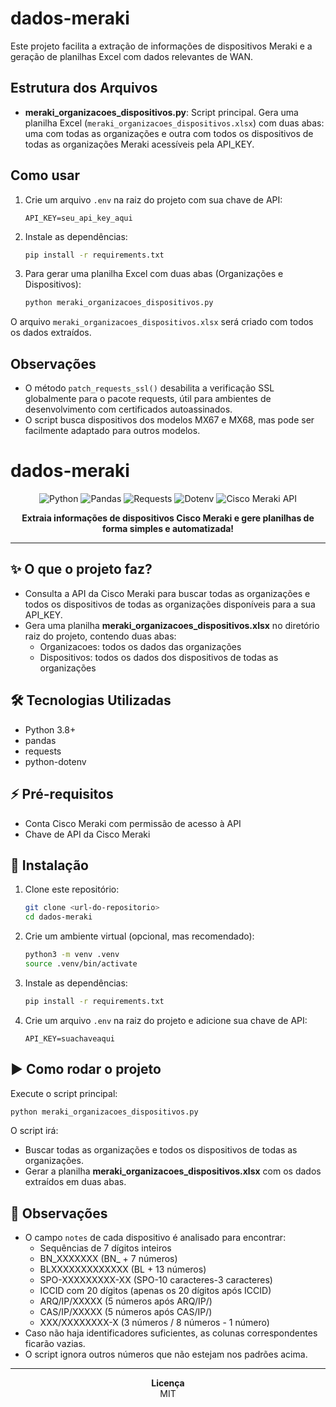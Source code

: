 # dados-meraki

Este projeto facilita a extração de informações de dispositivos Meraki e a geração de planilhas Excel com dados relevantes de WAN.

## Estrutura dos Arquivos

- **meraki_organizacoes_dispositivos.py**: Script principal. Gera uma planilha Excel (`meraki_organizacoes_dispositivos.xlsx`) com duas abas: uma com todas as organizações e outra com todos os dispositivos de todas as organizações Meraki acessíveis pela API_KEY.

## Como usar

1. Crie um arquivo `.env` na raiz do projeto com sua chave de API:
	```
	API_KEY=seu_api_key_aqui
	```

2. Instale as dependências:
	```bash
	pip install -r requirements.txt
	```


3. Para gerar uma planilha Excel com duas abas (Organizações e Dispositivos):
	```bash
	python meraki_organizacoes_dispositivos.py
	```

O arquivo `meraki_organizacoes_dispositivos.xlsx` será criado com todos os dados extraídos.

## Observações

- O método `patch_requests_ssl()` desabilita a verificação SSL globalmente para o pacote requests, útil para ambientes de desenvolvimento com certificados autoassinados.
- O script busca dispositivos dos modelos MX67 e MX68, mas pode ser facilmente adaptado para outros modelos.


# dados-meraki

<p align="center">
	<img src="https://img.shields.io/badge/Python-3.8%2B-blue?logo=python" alt="Python">
	<img src="https://img.shields.io/badge/pandas-%23150458.svg?style=flat&logo=pandas&logoColor=white" alt="Pandas">
	<img src="https://img.shields.io/badge/requests-%2300ACD7.svg?style=flat&logo=python&logoColor=white" alt="Requests">
	<img src="https://img.shields.io/badge/dotenv-%2332CD32.svg?style=flat&logo=python&logoColor=white" alt="Dotenv">
	<img src="https://img.shields.io/badge/Cisco%20Meraki-API-green?logo=cisco" alt="Cisco Meraki API">
</p>

<p align="center">
	<b>Extraia informações de dispositivos Cisco Meraki e gere planilhas de forma simples e automatizada!</b>
</p>

---

## ✨ O que o projeto faz?

- Consulta a API da Cisco Meraki para buscar todas as organizações e todos os dispositivos de todas as organizações disponíveis para a sua API_KEY.
- Gera uma planilha <b>meraki_organizacoes_dispositivos.xlsx</b> no diretório raiz do projeto, contendo duas abas:
	- Organizacoes: todos os dados das organizações
	- Dispositivos: todos os dados dos dispositivos de todas as organizações

## 🛠 Tecnologias Utilizadas

- Python 3.8+
- pandas
- requests
- python-dotenv

## ⚡ Pré-requisitos

- Conta Cisco Meraki com permissão de acesso à API
- Chave de API da Cisco Meraki

## 🚀 Instalação

1. Clone este repositório:

	 ```bash
	 git clone <url-do-repositorio>
	 cd dados-meraki
	 ```

2. Crie um ambiente virtual (opcional, mas recomendado):

	 ```bash
	 python3 -m venv .venv
	 source .venv/bin/activate
	 ```

3. Instale as dependências:

	 ```bash
	 pip install -r requirements.txt
	 ```

4. Crie um arquivo <code>.env</code> na raiz do projeto e adicione sua chave de API:

	 ```
	 API_KEY=suachaveaqui
	 ```

## ▶️ Como rodar o projeto


Execute o script principal:

```bash
python meraki_organizacoes_dispositivos.py
```

O script irá:
- Buscar todas as organizações e todos os dispositivos de todas as organizações.
- Gerar a planilha <b>meraki_organizacoes_dispositivos.xlsx</b> com os dados extraídos em duas abas.

## 🔎 Observações
- O campo <code>notes</code> de cada dispositivo é analisado para encontrar:
	- Sequências de 7 dígitos inteiros
	- BN_XXXXXXX (BN_ + 7 números)
	- BLXXXXXXXXXXXXX (BL + 13 números)
	- SPO-XXXXXXXXX-XX (SPO-10 caracteres-3 caracteres)
	- ICCID com 20 dígitos (apenas os 20 dígitos após ICCID)
	- ARQ/IP/XXXXX (5 números após ARQ/IP/)
	- CAS/IP/XXXXX (5 números após CAS/IP/)
	- XXX/XXXXXXXX-X (3 números / 8 números - 1 número)
- Caso não haja identificadores suficientes, as colunas correspondentes ficarão vazias.
- O script ignora outros números que não estejam nos padrões acima.

---

<p align="center">
	<b>Licença</b><br>
	MIT
</p>
